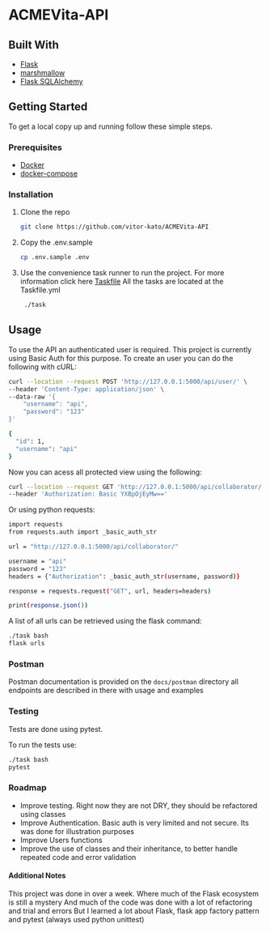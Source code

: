 # ACMEVita-API

## Built With

- [Flask](https://flask.palletsprojects.com/en/1.1.x/)
- [marshmallow](https://marshmallow.readthedocs.io/en/stable/)
- [Flask SQLAlchemy](https://flask-sqlalchemy.palletsprojects.com/en/2.x/)

## Getting Started

To get a local copy up and running follow these simple steps.

### Prerequisites

- [Docker](https://docs.docker.com/get-docker/)
- [docker-compose](https://docs.docker.com/compose/install/)

### Installation

1. Clone the repo

   ```sh
   git clone https://github.com/vitor-kato/ACMEVita-API
   ```

2. Copy the .env.sample

   ```sh
   cp .env.sample .env
   ```

3. Use the convenience task runner to run the project.
   For more information click here [Taskfile](https://taskfile.dev)
   All the tasks are located at the Taskfile.yml

   ```sh
    ./task
   ```

## Usage

To use the API an authenticated user is required. This project is currently using Basic Auth for this purpose.
To create an user you can do the following with cURL:

```sh
curl --location --request POST 'http://127.0.0.1:5000/api/user/' \
--header 'Content-Type: application/json' \
--data-raw '{
    "username": "api",
    "password": "123"
}'

{
  "id": 1,
  "username": "api"
}


```

Now you can acess all protected view using the following:

```sh
curl --location --request GET 'http://127.0.0.1:5000/api/collaborator/' \
--header 'Authorization: Basic YXBpOjEyMw=='
```

Or using python requests:

```sh
import requests
from requests.auth import _basic_auth_str

url = "http://127.0.0.1:5000/api/collaborator/"

username = "api"
password = "123"
headers = {"Authorization": _basic_auth_str(username, password)}

response = requests.request("GET", url, headers=headers)

print(response.json())
```

A list of all urls can be retrieved using the flask command:

```sh
./task bash
flask urls
```

### Postman

Postman documentation is provided on the `docs/postman` directory
all endpoints are described in there with usage and examples

### Testing

Tests are done using pytest.

To run the tests use:

```sh
./task bash
pytest
```

### Roadmap

- Improve testing. Right now they are not DRY, they should be refactored using classes
- Improve Authentication. Basic auth is very limited and not secure. Its was done for illustration purposes
- Improve Users functions
- Improve the use of classes and their inheritance, to better handle repeated code and error validation

#### Additional Notes

This project was done in over a week. Where much of the Flask ecosystem is still a mystery
And much of the code was done with a lot of refactoring and trial and errors
But I learned a lot about Flask, flask app factory pattern and pytest (always used python unittest)
